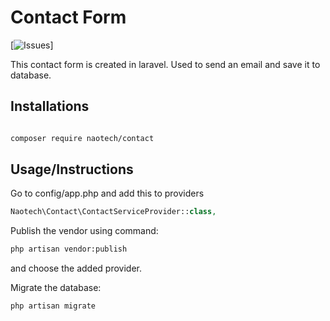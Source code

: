 # Contact Form

[![Issues](https://img.shields.io/github/issues/mangao05/contact-package?style=flat-square)]



This contact form is created in laravel. Used to send an email and save it to database.

## Installations
```bash

composer require naotech/contact

```
## Usage/Instructions
Go to config/app.php and add this to providers
```php
Naotech\Contact\ContactServiceProvider::class,
```

Publish the vendor using command:
```bash
php artisan vendor:publish
```

and choose the added provider.

Migrate the database:

```bash
php artisan migrate
```

